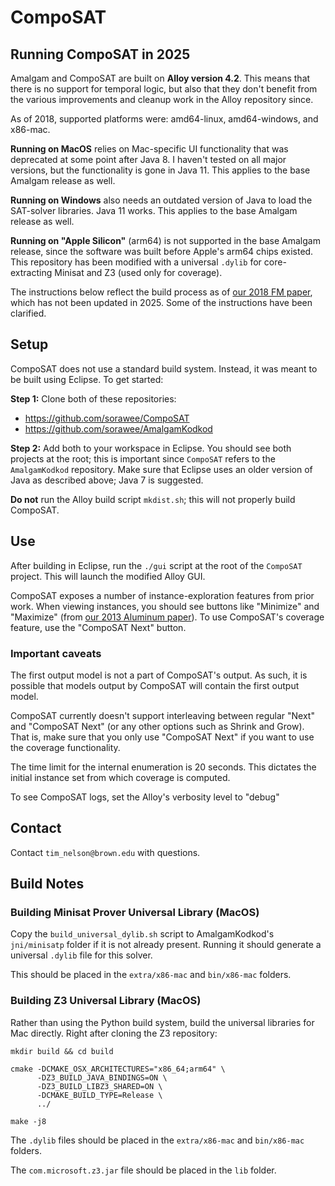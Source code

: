 # CompoSAT

## Running CompoSAT in 2025

Amalgam and CompoSAT are built on **Alloy version 4.2**. This means that there is no support for temporal logic, but also that they don't benefit from the various improvements and cleanup work in the Alloy repository since. 

As of 2018, supported platforms were: amd64-linux, amd64-windows, and x86-mac. 

**Running on MacOS** relies on Mac-specific UI functionality that was deprecated at some point after Java 8. I haven't tested on all major versions, but the functionality is gone in Java 11. This applies to the base Amalgam release as well.

**Running on Windows** also needs an outdated version of Java to load the SAT-solver libraries. Java 11 works. This applies to the base Amalgam release as well.

**Running on "Apple Silicon"** (arm64) is not supported in the base Amalgam release, since the software was built before Apple's arm64 chips existed. This repository has been modified with a universal `.dylib` for core-extracting Minisat and Z3 (used only for coverage). 

The instructions below reflect the build process as of [our 2018 FM paper](https://cs.brown.edu/~tbn/publications/pnk-fm18-coverage.pdf), which has not been updated in 2025. Some of the instructions have been clarified.

## Setup

CompoSAT does not use a standard build system. Instead, it was meant to be built using Eclipse. To get started:

**Step 1:** Clone both of these repositories:

- https://github.com/sorawee/CompoSAT
- https://github.com/sorawee/AmalgamKodkod

**Step 2:** Add both to your workspace in Eclipse. You should see both projects at the root; this is important since `CompoSAT` refers to the `AmalgamKodkod` repository. Make sure that Eclipse uses an older version of Java as described above; Java 7 is suggested. 

**Do not** run the Alloy build script `mkdist.sh`; this will not properly build CompoSAT.

## Use

After building in Eclipse, run the `./gui` script at the root of the `CompoSAT` project. This will launch the modified Alloy GUI. 

CompoSAT exposes a number of instance-exploration features from prior work. When viewing instances, you should see buttons like "Minimize" and "Maximize" (from [our 2013 Aluminum paper](https://cs.brown.edu/~tbn/publications/nsdfk-icse13-aluminum.pdf)). To use CompoSAT's coverage feature, use the "CompoSAT Next" button. 

### Important caveats 

The first output model is not a part of CompoSAT's output. As such, it is possible that models output by CompoSAT will contain the first output model.

CompoSAT currently doesn't support interleaving between regular "Next" and "CompoSAT Next" (or any other options such as Shrink and Grow). That is, make sure that you only use "CompoSAT Next" if you want to use the coverage functionality.

The time limit for the internal enumeration is 20 seconds. This dictates the initial instance set from which coverage is computed. 

To see CompoSAT logs, set the Alloy's verbosity level to "debug"

## Contact 

Contact `tim_nelson@brown.edu` with questions.

## Build Notes 

### Building Minisat Prover Universal Library (MacOS)

Copy the `build_universal_dylib.sh` script to AmalgamKodkod's `jni/minisatp` folder if it is not already present. Running it should generate a universal `.dylib` file for this solver. 

This should be placed in the `extra/x86-mac` and `bin/x86-mac` folders.

### Building Z3 Universal Library (MacOS)

Rather than using the Python build system, build the universal libraries for Mac directly. Right after cloning the Z3 repository:

```
mkdir build && cd build
```

```
cmake -DCMAKE_OSX_ARCHITECTURES="x86_64;arm64" \
      -DZ3_BUILD_JAVA_BINDINGS=ON \
      -DZ3_BUILD_LIBZ3_SHARED=ON \
      -DCMAKE_BUILD_TYPE=Release \
      ../
```

```
make -j8
```

The `.dylib` files should be placed in the `extra/x86-mac` and `bin/x86-mac` folders.

The `com.microsoft.z3.jar` file should be placed in the `lib` folder.  
